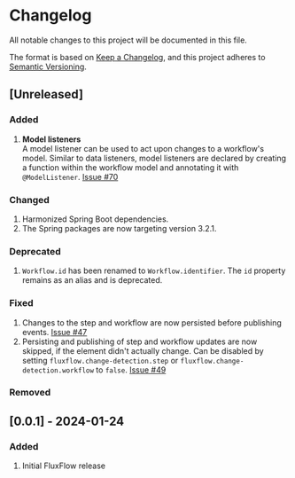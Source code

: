 # Changelog

All notable changes to this project will be documented in this file.

The format is based on [Keep a Changelog](https://keepachangelog.com/en/1.1.0/),
and this project adheres to [Semantic Versioning](https://semver.org/spec/v2.0.0.html).

## [Unreleased]
### Added
1. **Model listeners**<br/>
A model listener can be used to act upon changes to a workflow's model.
Similar to data listeners,
model listeners are declared by creating a function within the workflow model and annotating it with `@ModelListener`.
[Issue #70](https://github.com/lisegmbh/fluxflow/issues/70)


### Changed
1. Harmonized Spring Boot dependencies.
2. The Spring packages are now targeting version 3.2.1.

### Deprecated
1. `Workflow.id` has been renamed to `Workflow.identifier`. The `id` property remains as an alias and is deprecated.

### Fixed
1. Changes to the step and workflow are now persisted before publishing events. [Issue #47](https://github.com/lisegmbh/fluxflow/issues/47)
2. Persisting and publishing of step and workflow updates are now skipped, if the element didn't actually change. Can be disabled by setting `fluxflow.change-detection.step` or `fluxflow.change-detection.workflow` to `false`. [Issue #49](https://github.com/lisegmbh/fluxflow/issues/49)

### Removed

## [0.0.1] - 2024-01-24

### Added
1. Initial FluxFlow release